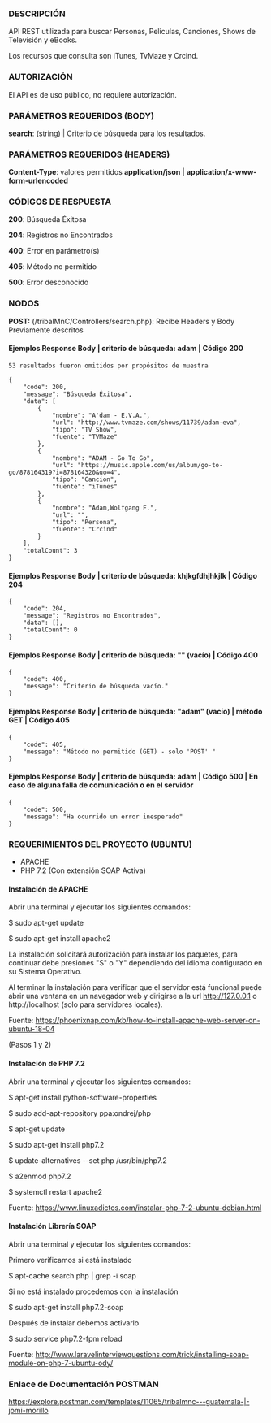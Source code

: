 ### DESCRIPCIÓN
API REST utilizada para buscar Personas, Peliculas, Canciones, Shows de Televisión y eBooks.

Los recursos que consulta son iTunes, TvMaze y Crcind.

### AUTORIZACIÓN
El API es de uso público, no requiere autorización.

### PARÁMETROS REQUERIDOS (BODY)
**search**: (string) | Criterio de búsqueda para los resultados.

### PARÁMETROS REQUERIDOS (HEADERS)
**Content-Type**: valores permitidos **application/json** | **application/x-www-form-urlencoded**

### CÓDIGOS DE RESPUESTA
**200**: Búsqueda Éxitosa

**204**: Registros no Encontrados

**400**: Error en parámetro(s)

**405**: Método no permitido

**500**: Error desconocido

### NODOS

**POST:** (/tribalMnC/Controllers/search.php): Recibe Headers y Body Previamente descritos

   #### Ejemplos Response Body | criterio de búsqueda: adam | Código 200

    53 resultados fueron omitidos por propósitos de muestra

    {
        "code": 200,
        "message": "Búsqueda Éxitosa",
        "data": [
            {
                "nombre": "A'dam - E.V.A.",
                "url": "http://www.tvmaze.com/shows/11739/adam-eva",
                "tipo": "TV Show",
                "fuente": "TVMaze"
            },
            {
                "nombre": "ADAM - Go To Go",
                "url": "https://music.apple.com/us/album/go-to-go/878164319?i=878164320&uo=4",
                "tipo": "Cancion",
                "fuente": "iTunes"
            },
            {
                "nombre": "Adam,Wolfgang F.",
                "url": "",
                "tipo": "Persona",
                "fuente": "Crcind"
            }        
        ],
        "totalCount": 3
    }

   #### Ejemplos Response Body | criterio de búsqueda: khjkgfdhjhkjlk | Código 204

    {
        "code": 204,
        "message": "Registros no Encontrados",
        "data": [],
        "totalCount": 0
    }

   #### Ejemplos Response Body | criterio de búsqueda: ""  (vacío) | Código 400

    {
        "code": 400,
        "message": "Criterio de búsqueda vacío."
    }

   #### Ejemplos Response Body | criterio de búsqueda: "adam"  (vacío) | método GET | Código 405

    {
        "code": 405,
        "message": "Método no permitido (GET) - solo 'POST' "
    }

   #### Ejemplos Response Body | criterio de búsqueda: adam  | Código 500 | En caso de alguna falla de comunicación o en el servidor

    {
        "code": 500,
        "message": "Ha ocurrido un error inesperado"
    }
    

### REQUERIMIENTOS DEL PROYECTO (UBUNTU)

- APACHE
- PHP 7.2 (Con extensión SOAP Activa)

#### Instalación de APACHE 

Abrir una terminal y ejecutar los siguientes comandos:

 $ sudo apt-get update

 $ sudo apt-get install apache2

La instalación solicitará autorización para instalar los paquetes, para continuar debe presiones "S" o "Y" dependiendo del idioma configurado en su Sistema Operativo.

Al terminar la instalación para verificar que el servidor está funcional puede abrir una ventana en un navegador web y dirigirse a la url http://127.0.0.1 o http://localhost (solo para servidores locales).

Fuente: https://phoenixnap.com/kb/how-to-install-apache-web-server-on-ubuntu-18-04

(Pasos 1 y 2)

#### Instalación de PHP 7.2

Abrir una terminal y ejecutar los siguientes comandos:

 $ apt-get install python-software-properties

 $ sudo add-apt-repository ppa:ondrej/php

 $ apt-get update

 $ sudo apt-get install php7.2

 $ update-alternatives --set php /usr/bin/php7.2

 $ a2enmod php7.2

 $ systemctl restart apache2

Fuente: https://www.linuxadictos.com/instalar-php-7-2-ubuntu-debian.html

#### Instalación Librería SOAP

Abrir una terminal y ejecutar los siguientes comandos:

Primero verificamos si está instalado

 $ apt-cache search php | grep -i soap

Si no está instalado procedemos con la instalación

 $ sudo apt-get install php7.2-soap

Después de instalar debemos activarlo

 $ sudo service php7.2-fpm reload


Fuente: http://www.laravelinterviewquestions.com/trick/installing-soap-module-on-php-7-ubuntu-ody/

### Enlace de Documentación POSTMAN

https://explore.postman.com/templates/11065/tribalmnc---guatemala-|-jomi-morillo
